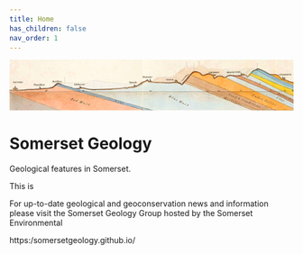 ```yaml
---
title: Home
has_children: false
nav_order: 1
---
```


![William Smith section](/assets/images/TauntonStallbridge.png "William Smith's 1819 geological section of north Dorset and south Somerset")
# Somerset Geology

Geological features in Somerset.

This is 

For up-to-date geological and geoconservation news and information please visit the Somerset Geology Group hosted by the Somerset Environmental 



https:/somersetgeology.github.io/
